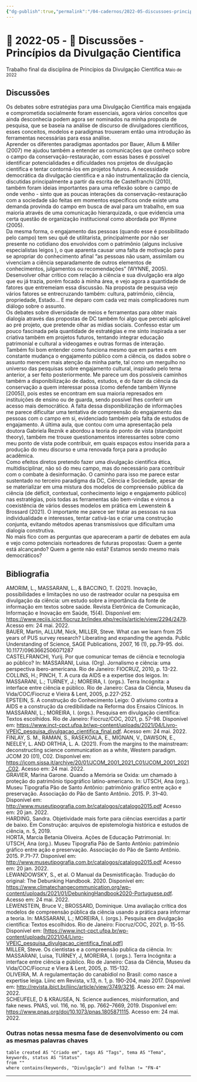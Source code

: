 ```yaml
---
{"dg-publish":true,"permalink":"/04-cadernos/2022-05-discussoes-principios-da-divulgacao-cientifica/","tags":["🧠️/📝️/🌲️"],"created":"2023-03-14 17:35","updated":"2023-05-01 20:02"}
---
```






# 🌲️ 2022-05 - 📝️ Discussões - Princípios da Divulgação Cientifica
Trabalho final da disciplina de Princípios da Divulgação Cientifica
<small>Maio de 2022</small>


## Discussões 
Os debates sobre estratégias para uma Divulgação Cientifica mais engajada e comprometida socialmente foram essenciais, agora vários conceitos que ainda desconhecia podem agora ser nominados na minha proposta de pesquisa, que se baseia na análise de discurso de divulgadores científicos, esses conceitos, modelos e paradigmas trouxeram então uma introdução às ferramentas necessárias para essa análise. <br>
Aprender os diferentes paradigmas apontados por Bauer, Allum & Miller (2007) me ajudou também a entender as comunicações que conheço sobre o campo da conservação-restauração, com essas bases é possível identificar potencialidades e dificuldades nos projetos de divulgação cientifica e tentar contorná-los em projetos futuros. 
A necessidade democrática da divulgação cientifica e a não instrumentalização da ciencia, discutidas principalmente a partir da escrita de Castelfranchi (2010), também foram ideias importantes para uma reflexão sobre o campo de onde venho - sinto que as poucas interações da conservação-restauração com a sociedade são feitas em momentos específicos onde existe uma demanda provinda do campo em busca de aval para um trabalho, em sua maioria através de uma comunicação hierarquizada, o que evidencia uma certa questão de organização institucional como abordada por Wynne (2005). <br>
Da mesma forma, o engajamento das pessoas (quando esse é possibilitado pelo campo) tem seu quê de utilitarista, principalmente por não ser presente no cotidiano dos envolvidos com o patrimônio (alguns inclusive especialistas leigos ), o que aparenta causar uma falta de motivação para se apropriar do conhecimento afinal “as pessoas não usam, assimilam ou vivenciam a ciência separadamente de outros elementos de conhecimentos, julgamentos ou recomendações” (WYNNE, 2005).<br>
Desenvolver olhar crítico com relação à ciência e sua divulgação era algo que eu já trazia, porém focado à minha área, e vejo agora a quantidade de fatores que entremeiam essa discussão. Na proposta de pesquisa vejo vários fatores se entrecruzando também: cultura, patrimônio, ciência, propriedade, Estado... E me deparo com cada vez mais complicadores num diálogo sobre o assunto.<br>
Os debates sobre diversidade de meios e ferramentas para obter mais dialogia através das propostas de DC também foi algo que percebi aplicável ao pré projeto, que pretende olhar as mídias sociais. Confesso estar um pouco fascinada pela quantidade de estratégias e me sinto inspirada a ser criativa também em projetos futuros, tentando integrar educação patrimonial e cultural a videogames e outras formas de interação.<br>
Também foi bom entender como funciona mesmo que em partes e em constante mudança o engajamento público com a ciência, os dados sobre o assunto merecem mais atenção da minha parte, tal como um mergulho no universo das pesquisas sobre engajamento cultural, inspirado pelo tema anterior, a ser feito posteriormente. 
Me parece um dos possíveis caminhos também a disponibilização de dados, estudos, e do fazer da ciência da conservação a quem interessar possa (como defende também Wynne [2005]), pois estes se encontram em sua maioria represados em instituições de ensino ou de guarda, sendo possível lhes conferir um acesso mais democrático. A falta dessa disponibilização de informações me parece dificultar uma tentativa de compreensão do engajamento das pessoas com o campo em si, evidenciado também pela falta de estudos de engajamento.
A última aula, que contou com uma apresentação pela doutora Gabriela Reznik e abordou a teoria do ponto de vista (standpoint theory), também me trouxe questionamentos interessantes sobre como meu ponto de vista pode contribuir, em quais espaços estou inserida para a produção do meu discurso e uma renovada força para a produção acadêmica.<br>
Como efeitos diretos pretendo fazer uma divulgação cientifica ética, multidisciplinar, não só do meu campo, mas do necessário para contribuir com o combate à desinformação. O caminho para isso me parece estar sustentado no terceiro paradigma da DC, Ciência e Sociedade, apesar de se materializar em uma mistura dos modelos de compreensão pública da ciência (de déficit, contextual, conhecimento leigo e engajamento público) nas estratégias, pois todas as ferramentas são bem-vindas e vimos a coexistência de vários desses modelos em prática em Lewenstein & Brossard (2021). O importante me parece ser tratar as pessoas na sua individualidade e interesses, tentar cativá-las e criar uma construção conjunta, evitando métodos apenas transmissivos que dificultam uma dialogia construtiva.<br>
No mais fico com as perguntas que apareceram a partir de debates em aula e vejo como potenciais norteadores de futuras propostas: Quem a gente está alcançando? Quem a gente não está? Estamos sendo mesmo mais democráticos?


## Bibliografia 

AMORIM, L., MASSARANI, L., & BACCINO, T. (2021). Inovação, possibilidades e limitações no uso de rastreador ocular na pesquisa em divulgação da ciência: um estudo sobre a importância da fonte de informação em textos sobre saúde. Revista Eletrônica de Comunicação, Informação e Inovação em Saúde, 15(4). Disponível em: <https://www.reciis.icict.fiocruz.br/index.php/reciis/article/view/2294/2479>. Acesso em: 24 mai. 2022.<br>
BAUER, Martin, ALLUM, Nick, MILLER, Steve. What can we learn from 25 years of PUS survey research? Liberating and expanding the agenda. Public Understanding of Science, SAGE Publications, 2007, 16 (1), pp.79-95. doi. 10.1177/0963662506071287 <br>
CASTELFRANCHI, Yurij. Por que comunicar temas de ciência e tecnologia ao público? In: MASSARANI, Luisa. (Org). Jornalismo e ciência: uma perspectiva ibero-americana. Rio de Janeiro: FIOCRUZ, 2010, p. 13-22.<br>
COLLINS, H.; PINCH, T. A cura da AIDS e a expertise dos leigos. In: MASSARANI, L.; TURNEY, J.; MOREIRA, I. (orgs.). Terra Incógnita: a interface entre ciência e público. Rio de Janeiro: Casa da Ciência, Museu da Vida/COC/Fiocruz e Vieira & Lent, 2005, p.227-252.<br>
EPSTEIN, S. A construção do Conhecimento Leigo: O ativismo contra a AIDS e a construção da credibilidade na Reforma dos Ensaios Clínicos. In MASSARANI, L.; MOREIRA, I. (orgs.). Pesquisa em divulgação científica: Textos escolhidos. Rio de Janeiro: Fiocruz/COC, 2021, p. 57-98. Disponível em: <https://www.inct-cpct.ufpa.br/wp-content/uploads/2021/04/Livro-VPEIC_pesquisa_divulgacao_cientifica_final.pdf>. Acesso em: 24 mai. 2022.<br>
FINLAY, S. M., RAMAN, S., RASEKOALA, E., MIGNAN, V., DAWSON, E., NEELEY, L. AND ORTHIA, L. A. (2021). From the margins to the mainstream: deconstructing science communication as a white, Western paradigm. JCOM 20 (01), C02. Disponível em: <https://jcom.sissa.it/archive/20/01/JCOM_2001_2021_C01/JCOM_2001_2021_C02>. Acesso em: 24 mai. 2022.<br>
GRAVIER, Marina Garone. Quando a Memória se Oxida: um chamado à proteção do patrimônio tipográfico latino-americano. In: UTSCH, Ana (org.). Museu Tipografia Pão de Santo Antônio: patrimônio gráfico entre ação e preservação. Associação do Pão de Santo Antônio. 2015. P. 31–40. Disponível em: <http://www.museutipografia.com.br/catalogos/catalogo2015.pdf> Acesso em: 20 jan. 2022.<br>
HARDING, Sandra. Objetividade mais forte para ciências exercidas a partir de baixo. Em Construção: arquivos de epistemologia histórica e estudos de ciência, n. 5, 2019.<br>
HORTA, Marcia Betania Oliveira. Ações de Educação Patrimonial. In: UTSCH, Ana (org.). Museu Tipografia Pão de Santo Antônio: patrimônio gráfico entre ação e preservação. Associação do Pão de Santo Antônio. 2015. P.71–77. Disponível em: <http://www.museutipografia.com.br/catalogos/catalogo2015.pdf> Acesso em: 20 jan. 2022. <br>
LEWANDOWSKY, S., et al. O Manual da Desmistificação. Tradução do original: The Debunking Handbook. 2020. Disponível em: <https://www.climatechangecommunication.org/wp-content/uploads/2021/01/DebunkingHandbook2020-Portuguese.pdf>. Acesso em: 24 mai. 2022. <br>
LEWENSTEIN, Bruce V.; BROSSARD, Dominique. Uma avaliação crítica dos modelos de compreensão pública da ciência usando a prática para informar a teoria. In: MASSARANI, L.; MOREIRA, I. (orgs.). Pesquisa em divulgação científica: Textos escolhidos. Rio de Janeiro: Fiocruz/COC, 2021, p. 15-55. Disponível em: [https://www.inct-cpct.ufpa.br/wp-content/uploads/2021/04/Livro-VPEIC_pesquisa_divulgacao_cientifica_final.pdf] <br>
MILLER, Steve. Os cientistas e a compreensão publica da ciência. In: MASSARANI, Luisa, TURNEY, J, MOREIRA, I. (orgs.). Terra Incógnita: a interface entre ciência e público. Rio de Janeiro: Casa da Ciência, Museu da Vida/COC/Fiocruz e Viera & Lent, 2005, p. 115-132. <br>
OLIVEIRA, M. A regulamentação do canabidiol no Brasil: como nasce a expertise leiga. Liinc em Revista, v.13, n. 1, p. 190-204, maio 2017. Disponível em: <http://revista.ibict.br/liinc/article/view/3749/3216>. Acesso em: 24 mai. 2022.<br>
SCHEUFELE, D & KRAUSEA, N. Science audiences, misinformation, and fake news. PNAS, vol. 116, no. 16, pp. 7662–7669, 2019. Disponível em: <https://www.pnas.org/doi/10.1073/pnas.1805871115>. Acesso em: 24 mai. 2022.















### Outras notas nessa mesma fase de desenvolvimento ou com as mesmas palavras chaves
``` dataview
table created AS "Criado em", tags AS "Tags", tema AS "Tema", keywords, status AS "Status"
from ""
where contains(keywords, "Divulgação") and folhan != "FN-4"
```

***

